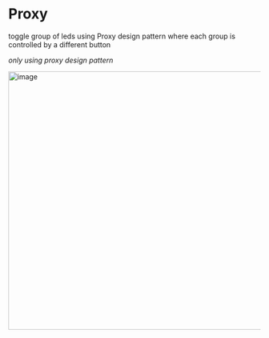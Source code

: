 # Proxy
toggle group of leds using Proxy design pattern where each group is controlled by a different button

*only using proxy design pattern*


<img width="516" alt="image" src="https://user-images.githubusercontent.com/73251390/225020944-b92a886e-136a-4217-a43a-012e7ae7b507.png">

